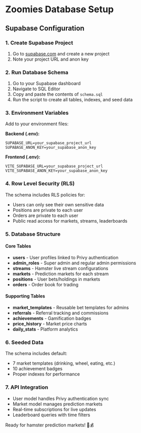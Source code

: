 # Zoomies Database Setup

## Supabase Configuration

### 1. Create Supabase Project
1. Go to [supabase.com](https://supabase.com) and create a new project
2. Note your project URL and anon key

### 2. Run Database Schema
1. Go to your Supabase dashboard
2. Navigate to SQL Editor
3. Copy and paste the contents of `schema.sql`
4. Run the script to create all tables, indexes, and seed data

### 3. Environment Variables
Add to your environment files:

**Backend (.env):**
```
SUPABASE_URL=your_supabase_project_url
SUPABASE_ANON_KEY=your_supabase_anon_key
```

**Frontend (.env):**
```
VITE_SUPABASE_URL=your_supabase_project_url
VITE_SUPABASE_ANON_KEY=your_supabase_anon_key
```

### 4. Row Level Security (RLS)
The schema includes RLS policies for:
- Users can only see their own sensitive data
- Positions are private to each user
- Orders are private to each user
- Public read access for markets, streams, leaderboards

### 5. Database Structure

#### Core Tables
- **users** - User profiles linked to Privy authentication
- **admin_roles** - Super admin and regular admin permissions
- **streams** - Hamster live stream configurations
- **markets** - Prediction markets for each stream
- **positions** - User bets/holdings in markets
- **orders** - Order book for trading

#### Supporting Tables
- **market_templates** - Reusable bet templates for admins
- **referrals** - Referral tracking and commissions
- **achievements** - Gamification badges
- **price_history** - Market price charts
- **daily_stats** - Platform analytics

### 6. Seeded Data
The schema includes default:
- 7 market templates (drinking, wheel, eating, etc.)
- 10 achievement badges
- Proper indexes for performance

### 7. API Integration
- User model handles Privy authentication sync
- Market model manages prediction markets
- Real-time subscriptions for live updates
- Leaderboard queries with time filters

Ready for hamster prediction markets! 🐹💰
